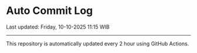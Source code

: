 # Auto Commit Log

Last updated: Friday, 10-10-2025 11:15 WIB

---

This repository is automatically updated every 2 hour using GitHub Actions.
